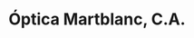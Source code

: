 ---
title: "Óptica Martblanc, C.A."
url: /ciudad-guayana-puerto-ordaz/optica-martblanc-c-a/
shop: óptico
---
